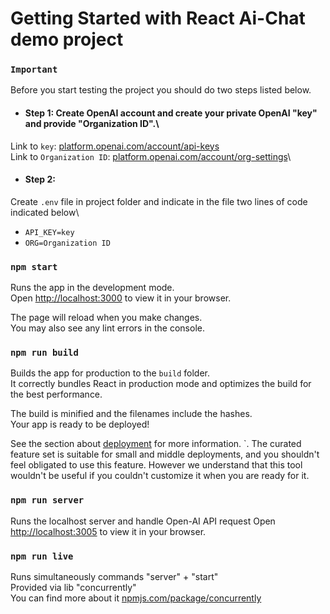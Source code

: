 # Getting Started with React Ai-Chat demo project

### `Important` 
Before you start testing the project you should do two steps listed below.

- #### Step 1: Create OpenAI account and create your private OpenAI "key" and provide "Organization ID".\
Link to `key`: [platform.openai.com/account/api-keys](https://platform.openai.com/account/api-keys) \
Link to `Organization ID`: [platform.openai.com/account/org-settings](https://platform.openai.com/account/api-keys)\

- #### Step 2:
Create `.env` file in project folder and indicate in the file two lines of code indicated below\
- `API_KEY=key`
- `ORG=Organization ID`

### `npm start`

Runs the app in the development mode.\
Open [http://localhost:3000](http://localhost:3000) to view it in your browser.

The page will reload when you make changes.\
You may also see any lint errors in the console.

### `npm run build`

Builds the app for production to the `build` folder.\
It correctly bundles React in production mode and optimizes the build for the best performance.

The build is minified and the filenames include the hashes.\
Your app is ready to be deployed!

See the section about [deployment](https://facebook.github.io/create-react-app/docs/deployment) for more information.
`. The curated feature set is suitable for small and middle deployments, and you shouldn't feel obligated to use this feature. However we understand that this tool wouldn't be useful if you couldn't customize it when you are ready for it.

### `npm run server`
Runs the localhost server and handle Open-AI API request
Open [http://localhost:3005](http://localhost:3005) to view it in your browser.

### `npm run live`
Runs simultaneously commands "server" + "start" \
Provided via lib "concurrently" \
You can find more about it [npmjs.com/package/concurrently](https://www.npmjs.com/package/concurrently)